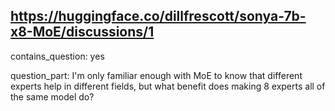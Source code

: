 ## https://huggingface.co/dillfrescott/sonya-7b-x8-MoE/discussions/1

contains_question: yes

question_part: I'm only familiar enough with MoE to know that different experts help in different fields, but what benefit does making 8 experts all of the same model do?